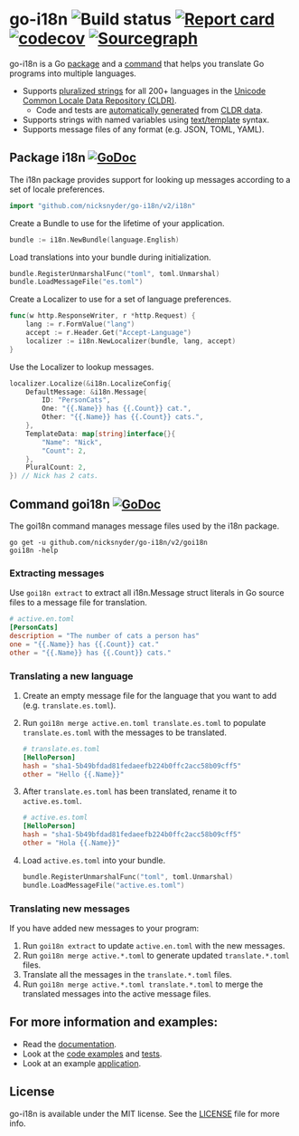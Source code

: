 # go-i18n ![Build status](https://github.com/nicksnyder/go-i18n/workflows/Build/badge.svg) [![Report card](https://goreportcard.com/badge/github.com/nicksnyder/go-i18n)](https://goreportcard.com/report/github.com/nicksnyder/go-i18n) [![codecov](https://codecov.io/gh/nicksnyder/go-i18n/branch/master/graph/badge.svg)](https://codecov.io/gh/nicksnyder/go-i18n) [![Sourcegraph](https://sourcegraph.com/github.com/nicksnyder/go-i18n/-/badge.svg)](https://sourcegraph.com/github.com/nicksnyder/go-i18n?badge)

go-i18n is a Go [package](#package-i18n) and a [command](#command-goi18n) that helps you translate Go programs into multiple languages.

- Supports [pluralized strings](http://cldr.unicode.org/index/cldr-spec/plural-rules) for all 200+ languages in the [Unicode Common Locale Data Repository (CLDR)](http://www.unicode.org/cldr/charts/28/supplemental/language_plural_rules.html).
  - Code and tests are [automatically generated](https://github.com/nicksnyder/go-i18n/tree/master/i18n/language/codegen) from [CLDR data](http://cldr.unicode.org/index/downloads).
- Supports strings with named variables using [text/template](http://golang.org/pkg/text/template/) syntax.
- Supports message files of any format (e.g. JSON, TOML, YAML).

## Package i18n [![GoDoc](http://godoc.org/github.com/nicksnyder/go-i18n?status.svg)](http://godoc.org/github.com/nicksnyder/go-i18n/v2/i18n)

The i18n package provides support for looking up messages according to a set of locale preferences.

```go
import "github.com/nicksnyder/go-i18n/v2/i18n"
```

Create a Bundle to use for the lifetime of your application.

```go
bundle := i18n.NewBundle(language.English)
```

Load translations into your bundle during initialization.

```go
bundle.RegisterUnmarshalFunc("toml", toml.Unmarshal)
bundle.LoadMessageFile("es.toml")
```

Create a Localizer to use for a set of language preferences.

```go
func(w http.ResponseWriter, r *http.Request) {
    lang := r.FormValue("lang")
    accept := r.Header.Get("Accept-Language")
    localizer := i18n.NewLocalizer(bundle, lang, accept)
}
```

Use the Localizer to lookup messages.

```go
localizer.Localize(&i18n.LocalizeConfig{
    DefaultMessage: &i18n.Message{
        ID: "PersonCats",
        One: "{{.Name}} has {{.Count}} cat.",
        Other: "{{.Name}} has {{.Count}} cats.",
    },
    TemplateData: map[string]interface{}{
        "Name": "Nick",
        "Count": 2,
    },
    PluralCount: 2,
}) // Nick has 2 cats.
```

## Command goi18n [![GoDoc](http://godoc.org/github.com/nicksnyder/go-i18n?status.svg)](http://godoc.org/github.com/nicksnyder/go-i18n/v2/goi18n)

The goi18n command manages message files used by the i18n package.

```
go get -u github.com/nicksnyder/go-i18n/v2/goi18n
goi18n -help
```

### Extracting messages

Use `goi18n extract` to extract all i18n.Message struct literals in Go source files to a message file for translation.

```toml
# active.en.toml
[PersonCats]
description = "The number of cats a person has"
one = "{{.Name}} has {{.Count}} cat."
other = "{{.Name}} has {{.Count}} cats."
```

### Translating a new language

1. Create an empty message file for the language that you want to add (e.g. `translate.es.toml`).
2. Run `goi18n merge active.en.toml translate.es.toml` to populate `translate.es.toml` with the messages to be translated.

   ```toml
   # translate.es.toml
   [HelloPerson]
   hash = "sha1-5b49bfdad81fedaeefb224b0ffc2acc58b09cff5"
   other = "Hello {{.Name}}"
   ```

3. After `translate.es.toml` has been translated, rename it to `active.es.toml`.

   ```toml
   # active.es.toml
   [HelloPerson]
   hash = "sha1-5b49bfdad81fedaeefb224b0ffc2acc58b09cff5"
   other = "Hola {{.Name}}"
   ```

4. Load `active.es.toml` into your bundle.

   ```go
   bundle.RegisterUnmarshalFunc("toml", toml.Unmarshal)
   bundle.LoadMessageFile("active.es.toml")
   ```

### Translating new messages

If you have added new messages to your program:

1. Run `goi18n extract` to update `active.en.toml` with the new messages.
2. Run `goi18n merge active.*.toml` to generate updated `translate.*.toml` files.
3. Translate all the messages in the `translate.*.toml` files.
4. Run `goi18n merge active.*.toml translate.*.toml` to merge the translated messages into the active message files.

## For more information and examples:

- Read the [documentation](http://godoc.org/github.com/nicksnyder/go-i18n/v2).
- Look at the [code examples](https://github.com/nicksnyder/go-i18n/blob/master/v2/i18n/example_test.go) and [tests](https://github.com/nicksnyder/go-i18n/blob/master/v2/i18n/localizer_test.go).
- Look at an example [application](https://github.com/nicksnyder/go-i18n/tree/master/v2/example).

## License

go-i18n is available under the MIT license. See the [LICENSE](LICENSE) file for more info.
